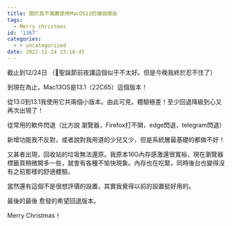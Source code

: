 ```yaml
---
title: 關於我不推薦使用MacOS13的幾個理由
tags:
  - Merry christmas
id: '1367'
categories:
  - - uncategorized
date: 2022-12-24 23:18:45
---
```


截止到12/24日 （🎄聖誕節前夜講這個似乎不太好。但是今晚我終於忍不住了）

到現在為止，Mac13OS是13.1（22C65）這個版本！

從13.0到13.1我使用它共兩個小版本。由此可見。體驗極差！至少回退降級到心又再次出現了！

從常用的軟件閃退（比方說 瀏覽器，Firefox打不開，edge閃退，telegram閃退）

新增功能我不反對，或者說對我用道的少兒又少，但是系統層最基礎的都做不好！

又甚者出現，回收站的垃圾無法還原。我原本16G內存感激還很寬裕，現在瀏覽器標籤頁稍微開多一些，就會有各種不愉快現象。內存也在吃緊，同時後台也變得沒有之前那樣的舒適體驗。

當然還有這個不是很想評價的設置，其實我覺得以前的設置挺好用的。

最後的最後 愈發的希望回退版本。

Merry Christmas！